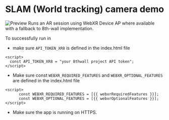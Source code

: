 # SLAM (World tracking) camera demo
![Preview](previews/SLAM-example.webp?raw=true "Dynamically generated mesh")
Runs an AR session using WebXR Device AP where available with a fallback to 8th-wall implementation.

To successfully run in 
- make sure `API_TOKEN_XR8` is defined in the index.html file
```
<script>
  const API_TOKEN_XR8 = "your 8thwall project API token";
</script>
```

- Make sure const `WEBXR_REQUIRED_FEATURES` and `WEBXR_OPTIONAL_FEATURES` are defined in the index.html file
```
<script>
      const WEBXR_REQUIRED_FEATURES = [{{ webxrRequiredFeatures }}];
      const WEBXR_OPTIONAL_FEATURES = [{{ webxrOptionalFeatures }}];
</script>
```
- Make sure the app is running on HTTPS.